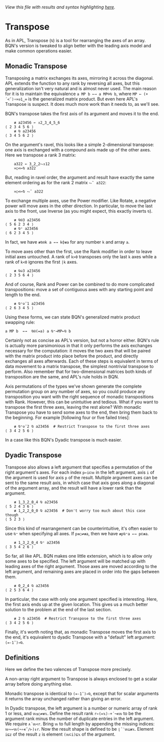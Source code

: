 *View this file with results and syntax highlighting [here](https://mlochbaum.github.io/BQN/doc/transpose.html).*

# Transpose

As in APL, Transpose (`⍉`) is a tool for rearranging the axes of an array. BQN's version is tweaked to align better with the leading axis model and make common operations easier.

## Monadic Transpose

Transposing a matrix exchanges its axes, mirroring it across the diagonal. APL extends the function to any rank by reversing all axes, but this generalization isn't very natural and is almost never used. The main reason for it is to maintain the equivalence `a MP b ←→ a MP⌾⍉ b`, where `MP ← (+´<˘)∘×⎉1‿∞` is the generalized matrix product. But even here APL's Transpose is suspect. It does much more work than it needs to, as we'll see.

BQN's transpose takes the first axis of its argument and moves it to the end.

        ≢ a23456 ← ↕2‿3‿4‿5‿6
    ⟨ 2 3 4 5 6 ⟩
        ≢ ⍉ a23456
    ⟨ 3 4 5 6 2 ⟩

On the argument's ravel, this looks like a simple 2-dimensional transpose: one axis is exchanged with a compound axis made up of the other axes. Here we transpose a rank 3 matrix:

        a322 ← 3‿2‿2⥊↕12
        ≍○<⟜⍉ a322

But, reading in ravel order, the argument and result have exactly the same element ordering as for the rank 2 matrix `⥊˘ a322`:

        ≍○<⟜⍉ ⥊˘ a322

To exchange multiple axes, use the Power modifier. Like Rotate, a negative power will move axes in the other direction. In particular, to move the last axis to the front, use Inverse (as you might expect, this exactly inverts `⍉`).

        ≢ ⍉⍟3 a23456
    ⟨ 5 6 2 3 4 ⟩
        ≢ ⍉⁼ a23456
    ⟨ 6 2 3 4 5 ⟩

In fact, we have `≢⍉⍟k a ←→ k⌽≢a` for any number `k` and array `a`.

To move axes other than the first, use the Rank modifier in order to leave initial axes untouched. A rank of `k>0` transposes only the last `k` axes while a rank of `k<0` ignores the first `|k` axes.

        ≢ ⍉⎉3 a23456
    ⟨ 2 3 5 6 4 ⟩

And of course, Rank and Power can be combined to do more complicated transpositions: move a set of contiguous axes with any starting point and length to the end.

        ≢ ⍉⁼⎉¯1 a23456
    ⟨ 2 6 3 4 5 ⟩

Using these forms, we can state BQN's generalized matrix product swapping rule:

    a MP b  ←→  ⍉⍟(=a) a ⍉⁼⊸MP⟜⍉ b

Certainly not as concise as APL's version, but not a horror either. BQN's rule is actually more parsimonious in that it only performs the axis exchanges necessary for the computation: it moves the two axes that will be paired with the matrix product into place before the product, and directly exchanges all axes afterwards. Each of these steps is equivalent in terms of data movement to a matrix transpose, the simplest nontrivial transpose to perform. Also remember that for two-dimensional matrices both kinds of transposition are the same, and APL's rule holds in BQN.

Axis permutations of the types we've shown generate the complete permutation group on any number of axes, so you could produce any transposition you want with the right sequence of monadic transpositions with Rank. However, this can be unintuitive and tedious. What if you want to transpose the first three axes, leaving the rest alone? With monadic Transpose you have to send some axes to the end, then bring them back to the beginning. For example [following four or five failed tries]:

        ≢ ⍉⁼⎉¯2 ⍉ a23456  # Restrict Transpose to the first three axes
    ⟨ 3 4 2 5 6 ⟩

In a case like this BQN's Dyadic transpose is much easier.

## Dyadic Transpose

Transpose also allows a left argument that specifies a permutation of the right argument's axes. For each index `p←i⊏𝕨` in the left argument, axis `i` of the argument is used for axis `p` of the result. Multiple argument axes can be sent to the same result axis, in which case that axis goes along a diagonal of the argument array, and the result will have a lower rank than the argument.

        ≢ 1‿3‿2‿0‿4 ⍉ a23456
    ⟨ 5 2 4 3 6 ⟩
        ≢ 1‿2‿2‿0‿0 ⍉ a23456  # Don't worry too much about this case though
    ⟨ 5 2 3 ⟩

Since this kind of rearrangement can be counterintuitive, it's often easier to use `⍉⁼` when specifying all axes. If `p≡○≠≢a`, then we have `≢p⍉⁼a ←→ p⊏≢a`.

        ≢ 1‿3‿2‿0‿4 ⍉⁼ a23456
    ⟨ 3 5 4 2 6 ⟩

So far, all like APL. BQN makes one little extension, which is to allow only some axes to be specified. The left argument will be matched up with leading axes of the right argument. Those axes are moved according to the left argument, and remaining axes are placed in order into the gaps between them.

        ≢ 0‿2‿4 ⍉ a23456
    ⟨ 2 5 3 6 4 ⟩

In particular, the case with only one argument specified is interesting. Here, the first axis ends up at the given location. This gives us a much better solution to the problem at the end of the last section.

        ≢ 2 ⍉ a23456  # Restrict Transpose to the first three axes
    ⟨ 3 4 2 5 6 ⟩

Finally, it's worth noting that, as monadic Transpose moves the first axis to the end, it's equivalent to dyadic Transpose with a "default" left argument: `(=-1˜)⊸⍉`.

## Definitions

Here we define the two valences of Transpose more precisely.

A non-array right argument to Transpose is always enclosed to get a scalar array before doing anything else.

Monadic transpose is identical to `(=-1˜)⊸⍉`, except that for scalar arguments it returns the array unchanged rather than giving an error.

In Dyadic transpose, the left argument is a number or numeric array of rank 1 or less, and `𝕨≤○≠≢𝕩`. Define the result rank `r←(=𝕩)-+´¬∊𝕨` to be the argument rank minus the number of duplicate entries in the left argument. We require `∧´𝕨<r`. Bring `𝕨` to full length by appending the missing indices: `𝕨∾↩𝕨(¬∘∊˜/⊢)↕r`. Now the result shape is defined to be `⌊´¨𝕨⊔≢𝕩`. Element `i⊑z` of the result `z` is element `(𝕨⊏i)⊑𝕩` of the argument.
